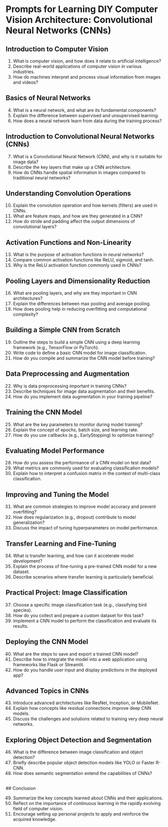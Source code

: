 # Prompts for Learning DIY Computer Vision Architecture: Convolutional Neural Networks (CNNs)

## Introduction to Computer Vision

1. What is computer vision, and how does it relate to artificial intelligence?
2. Describe real-world applications of computer vision in various industries.
3. How do machines interpret and process visual information from images and videos?

## Basics of Neural Networks

4. What is a neural network, and what are its fundamental components?
5. Explain the difference between supervised and unsupervised learning.
6. How does a neural network learn from data during the training process?

## Introduction to Convolutional Neural Networks (CNNs)

7. What is a Convolutional Neural Network (CNN), and why is it suitable for image data?
8. Describe the key layers that make up a CNN architecture.
9. How do CNNs handle spatial information in images compared to traditional neural networks?

## Understanding Convolution Operations

10. Explain the convolution operation and how kernels (filters) are used in CNNs.
11. What are feature maps, and how are they generated in a CNN?
12. How do stride and padding affect the output dimensions of convolutional layers?

## Activation Functions and Non-Linearity

13. What is the purpose of activation functions in neural networks?
14. Compare common activation functions like ReLU, sigmoid, and tanh.
15. Why is the ReLU activation function commonly used in CNNs?

## Pooling Layers and Dimensionality Reduction

16. What are pooling layers, and why are they important in CNN architectures?
17. Explain the differences between max pooling and average pooling.
18. How does pooling help in reducing overfitting and computational complexity?

## Building a Simple CNN from Scratch

19. Outline the steps to build a simple CNN using a deep learning framework (e.g., TensorFlow or PyTorch).
20. Write code to define a basic CNN model for image classification.
21. How do you compile and summarize the CNN model before training?

## Data Preprocessing and Augmentation

22. Why is data preprocessing important in training CNNs?
23. Describe techniques for image data augmentation and their benefits.
24. How do you implement data augmentation in your training pipeline?

## Training the CNN Model

25. What are the key parameters to monitor during model training?
26. Explain the concept of epochs, batch size, and learning rate.
27. How do you use callbacks (e.g., EarlyStopping) to optimize training?

## Evaluating Model Performance

28. How do you assess the performance of a CNN model on test data?
29. What metrics are commonly used for evaluating classification models?
30. Explain how to interpret a confusion matrix in the context of multi-class classification.

## Improving and Tuning the Model

31. What are common strategies to improve model accuracy and prevent overfitting?
32. How does regularization (e.g., dropout) contribute to model generalization?
33. Discuss the impact of tuning hyperparameters on model performance.

## Transfer Learning and Fine-Tuning

34. What is transfer learning, and how can it accelerate model development?
35. Explain the process of fine-tuning a pre-trained CNN model for a new dataset.
36. Describe scenarios where transfer learning is particularly beneficial.

## Practical Project: Image Classification

37. Choose a specific image classification task (e.g., classifying bird species).
38. How do you collect and prepare a custom dataset for this task?
39. Implement a CNN model to perform the classification and evaluate its results.

## Deploying the CNN Model

40. What are the steps to save and export a trained CNN model?
41. Describe how to integrate the model into a web application using frameworks like Flask or Streamlit.
42. How do you handle user input and display predictions in the deployed app?

## Advanced Topics in CNNs

43. Introduce advanced architectures like ResNet, Inception, or MobileNet.
44. Explain how concepts like residual connections improve deep CNN models.
45. Discuss the challenges and solutions related to training very deep neural networks.

## Exploring Object Detection and Segmentation

46. What is the difference between image classification and object detection?
47. Briefly describe popular object detection models like YOLO or Faster R-CNN.
48. How does semantic segmentation extend the capabilities of CNNs?

<br>
## Conclusion

49. Summarize the key concepts learned about CNNs and their applications.
50. Reflect on the importance of continuous learning in the rapidly evolving field of computer vision.
51. Encourage setting up personal projects to apply and reinforce the acquired knowledge.